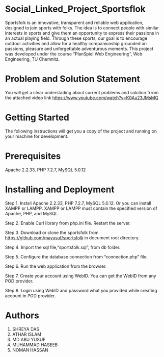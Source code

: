 # Social_Linked_Project_Sportsflok
Sportsfolk is an innovative, transparent and reliable web application, designed to join sports with folks. The idea is to connect people with similar interests in sports and give them an opportunity to express their passions in an actual playing field. Through these sports, our goal is to encourage outdoor activities and allow for a healthy companionship grounded on passions, pleasure and unforgettable adventurous moments. This project was developed under the course “PlanSpiel Web Engineering”, Web Engineering, TU Chemnitz.

# Problem and Solution Statement
You will get a clear understading about current problems and solution frrom the attached video link https://www.youtube.com/watch?v=K0Au23JMsMQ

# Getting Started
The following instructions will get you a copy of the project and running on your machine for development.

# Prerequisites
Apache 2.2.33, PHP 7.2.7, MySQL 5.0.12

# Installing and Deployment
Step 1. Install Apache 2.2.33, PHP 7.2.7, MySQL 5.0.12. Or you can install XAMPP or LAMPP. XAMPP or LAMPP must contain the specified version of Apache, PHP, and MySQL.

Step 2. Enable Curl library from php.ini file. Restart the server.

Step 3. Download or clone the sportsfolk from https://github.com/mayusuf/sportsfolk in document root directory.

Step 4. Import the sql file,“sportsfolk.sql”, from db folder.

Step 5. Configure the database connection from “connection.php” file.

Step 6. Run the web application from the browser.

Step 7. Create your account using WebID. You can get the WebID from any POD provider.

Step 8. Login using WebID and password what you provided while creating account in POD provider.

# Authors 
1. SHREYA DAS
2. ATHAR ISLAM
3. MD ABU YUSUF 
4. MUHAMMAD HASEEB
5. NOMAN HASSAN
